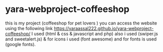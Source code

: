 # yara-webproject-coffeeshop
this is my project (coffeeshop for pet lovers ) you can access the website using the following link 
https://yaraassal222.github.io/yara-webproject-coffeeshop/
I used (html & css & javascript and php)  also i used (swiper.js and sweetalert.js) 
& for icons i used (font awesome) and for fonts is used (google fonts).



